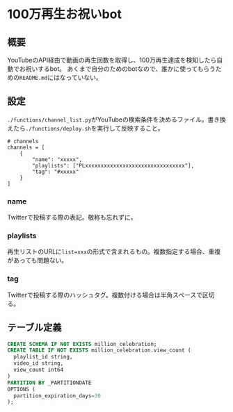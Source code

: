 # 100万再生お祝いbot

## 概要
YouTubeのAPI経由で動画の再生回数を取得し、100万再生達成を検知したら自動でお祝いするbot。
あくまで自分のためのbotなので、誰かに使ってもらうための`README.md`にはなっていない。


## 設定
`./functions/channel_list.py`がYouTubeの検索条件を決めるファイル。書き換えたら`./functions/deploy.sh`を実行して反映すること。

```
# channels
channels = [
    {
        "name": "xxxxx",
        "playlists": ["PLxxxxxxxxxxxxxxxxxxxxxxxxxxxxxxxx"],
        "tag": "#xxxxx"
    }
]
```

### name
Twitterで投稿する際の表記。敬称も忘れずに。

### playlists
再生リストのURLに`list=xxx`の形式で含まれるもの。複数指定する場合、重複があっても問題ない。

### tag
Twitterで投稿する際のハッシュタグ。複数付ける場合は半角スペースで区切る。

## テーブル定義
```sql
CREATE SCHEMA IF NOT EXISTS million_celebration;
CREATE TABLE IF NOT EXISTS million_celebration.view_count (
  playlist_id string,
  video_id string,
  view_count int64
)
PARTITION BY _PARTITIONDATE
OPTIONS (
  partition_expiration_days=30
);
```
